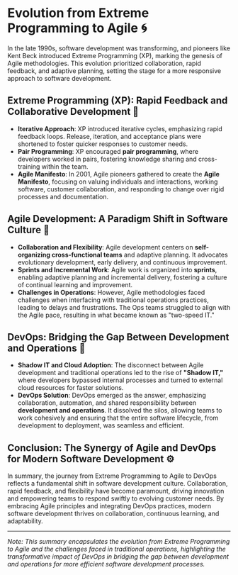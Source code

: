 # Evolution from Extreme Programming to Agile 🌀

In the late 1990s, software development was transforming, and pioneers like Kent Beck introduced Extreme Programming (XP), marking the genesis of Agile methodologies. This evolution prioritized collaboration, rapid feedback, and adaptive planning, setting the stage for a more responsive approach to software development.

## Extreme Programming (XP): Rapid Feedback and Collaborative Development 🚀

- **Iterative Approach**: XP introduced iterative cycles, emphasizing rapid feedback loops. Release, iteration, and acceptance plans were shortened to foster quicker responses to customer needs.
- **Pair Programming**: XP encouraged **pair programming**, where developers worked in pairs, fostering knowledge sharing and cross-training within the team.
- **Agile Manifesto**: In 2001, Agile pioneers gathered to create the **Agile Manifesto**, focusing on valuing individuals and interactions, working software, customer collaboration, and responding to change over rigid processes and documentation.

## Agile Development: A Paradigm Shift in Software Culture 🌱

- **Collaboration and Flexibility**: Agile development centers on **self-organizing cross-functional teams** and adaptive planning. It advocates evolutionary development, early delivery, and continuous improvement.
- **Sprints and Incremental Work**: Agile work is organized into **sprints**, enabling adaptive planning and incremental delivery, fostering a culture of continual learning and improvement.
- **Challenges in Operations**: However, Agile methodologies faced challenges when interfacing with traditional operations practices, leading to delays and frustrations. The Ops teams struggled to align with the Agile pace, resulting in what became known as "two-speed IT."

## DevOps: Bridging the Gap Between Development and Operations 🤝

- **Shadow IT and Cloud Adoption**: The disconnect between Agile development and traditional operations led to the rise of **"Shadow IT,"** where developers bypassed internal processes and turned to external cloud resources for faster solutions.
- **DevOps Solution**: DevOps emerged as the answer, emphasizing collaboration, automation, and shared responsibility between **development and operations**. It dissolved the silos, allowing teams to work cohesively and ensuring that the entire software lifecycle, from development to deployment, was seamless and efficient.

## Conclusion: The Synergy of Agile and DevOps for Modern Software Development ⚙️

In summary, the journey from Extreme Programming to Agile to DevOps reflects a fundamental shift in software development culture. Collaboration, rapid feedback, and flexibility have become paramount, driving innovation and empowering teams to respond swiftly to evolving customer needs. By embracing Agile principles and integrating DevOps practices, modern software development thrives on collaboration, continuous learning, and adaptability.

---

_Note: This summary encapsulates the evolution from Extreme Programming to Agile and the challenges faced in traditional operations, highlighting the transformative impact of DevOps in bridging the gap between development and operations for more efficient software development processes._
